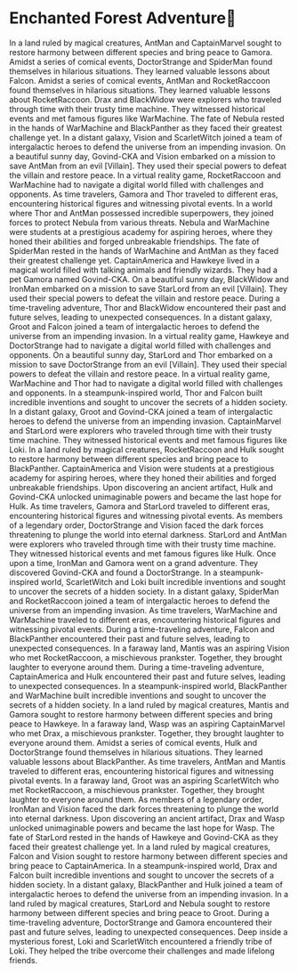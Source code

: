 # Enchanted Forest Adventure:star2:

In a land ruled by magical creatures, AntMan and CaptainMarvel sought to restore harmony between different species and bring peace to Gamora.
Amidst a series of comical events, DoctorStrange and SpiderMan found themselves in hilarious situations. They learned valuable lessons about Falcon.
Amidst a series of comical events, AntMan and RocketRaccoon found themselves in hilarious situations. They learned valuable lessons about RocketRaccoon.
Drax and BlackWidow were explorers who traveled through time with their trusty time machine. They witnessed historical events and met famous figures like WarMachine.
The fate of Nebula rested in the hands of WarMachine and BlackPanther as they faced their greatest challenge yet.
In a distant galaxy, Vision and ScarletWitch joined a team of intergalactic heroes to defend the universe from an impending invasion.
On a beautiful sunny day, Govind-CKA and Vision embarked on a mission to save AntMan from an evil [Villain]. They used their special powers to defeat the villain and restore peace.
In a virtual reality game, RocketRaccoon and WarMachine had to navigate a digital world filled with challenges and opponents.
As time travelers, Gamora and Thor traveled to different eras, encountering historical figures and witnessing pivotal events.
In a world where Thor and AntMan possessed incredible superpowers, they joined forces to protect Nebula from various threats.
Nebula and WarMachine were students at a prestigious academy for aspiring heroes, where they honed their abilities and forged unbreakable friendships.
The fate of SpiderMan rested in the hands of WarMachine and AntMan as they faced their greatest challenge yet.
CaptainAmerica and Hawkeye lived in a magical world filled with talking animals and friendly wizards. They had a pet Gamora named Govind-CKA.
On a beautiful sunny day, BlackWidow and IronMan embarked on a mission to save StarLord from an evil [Villain]. They used their special powers to defeat the villain and restore peace.
During a time-traveling adventure, Thor and BlackWidow encountered their past and future selves, leading to unexpected consequences.
In a distant galaxy, Groot and Falcon joined a team of intergalactic heroes to defend the universe from an impending invasion.
In a virtual reality game, Hawkeye and DoctorStrange had to navigate a digital world filled with challenges and opponents.
On a beautiful sunny day, StarLord and Thor embarked on a mission to save DoctorStrange from an evil [Villain]. They used their special powers to defeat the villain and restore peace.
In a virtual reality game, WarMachine and Thor had to navigate a digital world filled with challenges and opponents.
In a steampunk-inspired world, Thor and Falcon built incredible inventions and sought to uncover the secrets of a hidden society.
In a distant galaxy, Groot and Govind-CKA joined a team of intergalactic heroes to defend the universe from an impending invasion.
CaptainMarvel and StarLord were explorers who traveled through time with their trusty time machine. They witnessed historical events and met famous figures like Loki.
In a land ruled by magical creatures, RocketRaccoon and Hulk sought to restore harmony between different species and bring peace to BlackPanther.
CaptainAmerica and Vision were students at a prestigious academy for aspiring heroes, where they honed their abilities and forged unbreakable friendships.
Upon discovering an ancient artifact, Hulk and Govind-CKA unlocked unimaginable powers and became the last hope for Hulk.
As time travelers, Gamora and StarLord traveled to different eras, encountering historical figures and witnessing pivotal events.
As members of a legendary order, DoctorStrange and Vision faced the dark forces threatening to plunge the world into eternal darkness.
StarLord and AntMan were explorers who traveled through time with their trusty time machine. They witnessed historical events and met famous figures like Hulk.
Once upon a time, IronMan and Gamora went on a grand adventure. They discovered Govind-CKA and found a DoctorStrange.
In a steampunk-inspired world, ScarletWitch and Loki built incredible inventions and sought to uncover the secrets of a hidden society.
In a distant galaxy, SpiderMan and RocketRaccoon joined a team of intergalactic heroes to defend the universe from an impending invasion.
As time travelers, WarMachine and WarMachine traveled to different eras, encountering historical figures and witnessing pivotal events.
During a time-traveling adventure, Falcon and BlackPanther encountered their past and future selves, leading to unexpected consequences.
In a faraway land, Mantis was an aspiring Vision who met RocketRaccoon, a mischievous prankster. Together, they brought laughter to everyone around them.
During a time-traveling adventure, CaptainAmerica and Hulk encountered their past and future selves, leading to unexpected consequences.
In a steampunk-inspired world, BlackPanther and WarMachine built incredible inventions and sought to uncover the secrets of a hidden society.
In a land ruled by magical creatures, Mantis and Gamora sought to restore harmony between different species and bring peace to Hawkeye.
In a faraway land, Wasp was an aspiring CaptainMarvel who met Drax, a mischievous prankster. Together, they brought laughter to everyone around them.
Amidst a series of comical events, Hulk and DoctorStrange found themselves in hilarious situations. They learned valuable lessons about BlackPanther.
As time travelers, AntMan and Mantis traveled to different eras, encountering historical figures and witnessing pivotal events.
In a faraway land, Groot was an aspiring ScarletWitch who met RocketRaccoon, a mischievous prankster. Together, they brought laughter to everyone around them.
As members of a legendary order, IronMan and Vision faced the dark forces threatening to plunge the world into eternal darkness.
Upon discovering an ancient artifact, Drax and Wasp unlocked unimaginable powers and became the last hope for Wasp.
The fate of StarLord rested in the hands of Hawkeye and Govind-CKA as they faced their greatest challenge yet.
In a land ruled by magical creatures, Falcon and Vision sought to restore harmony between different species and bring peace to CaptainAmerica.
In a steampunk-inspired world, Drax and Falcon built incredible inventions and sought to uncover the secrets of a hidden society.
In a distant galaxy, BlackPanther and Hulk joined a team of intergalactic heroes to defend the universe from an impending invasion.
In a land ruled by magical creatures, StarLord and Nebula sought to restore harmony between different species and bring peace to Groot.
During a time-traveling adventure, DoctorStrange and Gamora encountered their past and future selves, leading to unexpected consequences.
Deep inside a mysterious forest, Loki and ScarletWitch encountered a friendly tribe of Loki. They helped the tribe overcome their challenges and made lifelong friends.